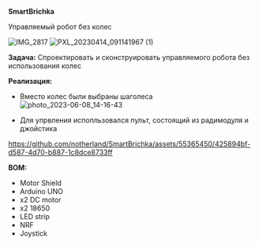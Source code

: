 **SmartBrichka**

Управляемый робот без колес

![IMG_2817](https://github.com/notherland/SmartBrichka/assets/55365450/8298c5e5-7d9f-4d61-8b77-868a975d527e)
![PXL_20230414_091141967 (1)](https://github.com/notherland/SmartBrichka/assets/55365450/1f839079-d3a5-4722-a4b8-1ef023028515)


**Задача:** Спроектировать и сконструировать управляемого робота без использования колес

**Реализация:** 
- Вместо колес были выбраны шаголеса
![photo_2023-06-08_14-16-43](https://github.com/notherland/SmartBrichka/assets/55365450/124d6c5a-d3c4-43f6-bdc3-b9f121b1fa89)

- Для упрвления испопльзовался пульт, состоящий из радимодуля и джойстика




https://github.com/notherland/SmartBrichka/assets/55365450/425894bf-d587-4d70-b887-1c8dce8733ff




**BOM:**

* Motor Shield
* Arduino UNO
* x2 DC motor
* x2 18650
* LED strip
* NRF
* Joystick
